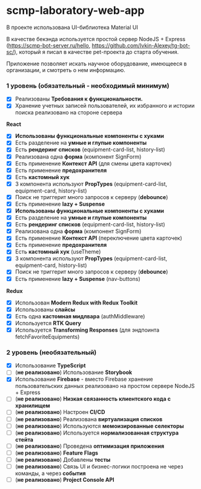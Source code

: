 # scmp-laboratory-web-app

В проекте использована UI-библиотека Material UI

В качестве бекэнда используется простой сервер NodeJS + Express (https://scmp-bot-server.ru/hello, https://github.com/Ivkin-Alexey/tg-bot-sc/), который я писал в качестве pet-проекта до старта обучения.

Приложение позволяет искать научное оборудование, имеющееся в организации, и смотреть о нем информацию.

### **1 уровень (обязательный - необходимый минимум)**

- [x] Реализованы **Требования к функциональности.**
- [x] Хранение учетных записей пользователей, их избранного и истории поиска реализовано на стороне сервера

**React**

- [x] **Использованы функциональные компоненты c хуками**
- [x] Есть разделение на **умные и глупые компоненты**
- [x] Есть **рендеринг списков** (equipment-card-list, history-list)
- [x] Реализована одна **форма** (компонент SignForm)
- [x] Есть применение **Контекст API** (для смены цвета карточек)
- [x] Есть применение **предохранителя**
- [x] Есть **кастомный хук**
- [x] 3 компонента используют **PropTypes** (equipment-card-list, equipment-card, history-list)
- [x] Поиск не триггерит много запросов к серверу (**debounce**)
- [x] Есть применение **lazy + Suspense**
- [x]  **Использованы функциональные компоненты c хуками**
- [x]  Есть разделение на **умные и глупые компоненты**
- [x]  Есть **рендеринг списков** (equipment-card-list, history-list)
- [x]  Реализована одна **форма** (компонент SignForm)
- [x]  Есть применение **Контекст API** (переключение цвета карточек)
- [x]  Есть применение **предохранителя**
- [x]  Есть **кастомный хук** (useTheme)
- [x]  3 компонента используют **PropTypes** (equipment-card-list, equipment-card, history-list)
- [x]  Поиск не триггерит много запросов к серверу (**debounce**)
- [x]  Есть применение **lazy + Suspense** (nav-buttons)

**Redux**

- [x] Использован **Modern Redux with Redux Toolkit**
- [x] Использованы **слайсы**
- [x] Есть одна **кастомная мидлвара** (authMiddleware)
- [x] Используется **RTK Query**
- [x] Используется **Transforming Responses** (для эндпоинта fetchFavoriteEquipments)

### **2 уровень (необязательный)**

- [x] Использование **TypeScript**
- [ ] (**не реализовано**) Использование **Storybook**
- [x] Использование **Firebase** - вместо Firebase хранение пользовательских данных реализовано на простом сервере NodeJS + Express
- [ ] (**не реализовано**) **Низкая связанность клиентского кода с хранилищем**
- [ ] (**не реализовано**) Настроен **CI/CD**
- [ ] (**не реализовано**) Реализована **виртуализация списков**
- [ ] (**не реализовано**) Используются **мемоизированные селекторы**
- [ ] (**не реализовано**) Используется **нормализованная структура стейта**
- [ ] (**не реализовано**) Проведена **оптимизация приложения**
- [ ] (**не реализовано**) **Feature Flags**
- [ ] (**не реализовано**) Добавлены **тесты**
- [ ] (**не реализовано**) Связь UI и бизнес-логики построена не через команды, а через **события**
- [ ] (**не реализовано**) **Project Console API**
